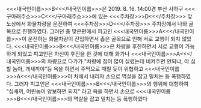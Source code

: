 <<<내국인이름>>>B<<</내국인이름>>>은 2019. 8. 16. 14:00경 부산 사하구 <<<구아래주소>>>C<<</구아래주소>>>에 있는 <<<주차장>>>D<<</주차장>>> 앞 노상에서 화물차량을 운전하여 <<<주차장>>>D<<</주차장>>> 주차장에서 나와 골목으로 진행하였다.
그러던 중 맞은편에서 피고인 <<<내국인이름>>>A<<</내국인이름>>>이 운전하는 화물차량이 진입하면서 좁은 골목으로 인해 서로 교행이 되지 않았다.
<<<내국인이름>>>B<<</내국인이름>>>은 차량을 후진하면서 서로 교행이 가능하게 되었고 피고인은 자신이 후진을 한 것에 대해 화가나 <<<내국인이름>>>A<<</내국인이름>>>의 차량으로 다가가 "차량에 짐이 많이 실렸는데 비켜주면 안되냐, 야 십할 놈아, 개새끼야"등 욕을 하면서 주먹으로 때릴 듯이 위협하고 <<<내국인이름>>>A<<</내국인이름>>>이 차에서 내리자 손으로 멱살을 잡고 밀치는 등 폭행하였다.
그러자 피고인은 <<<내국인이름>>>B<<</내국인이름>>>의 행위에 대항하여 "십새끼, 어린놈이 양보하면 되지" 라고 욕을 하면서 손으로 <<<내국인이름>>>B<<</내국인이름>>>의 멱살을 잡고 밀치는 등 폭행하였다